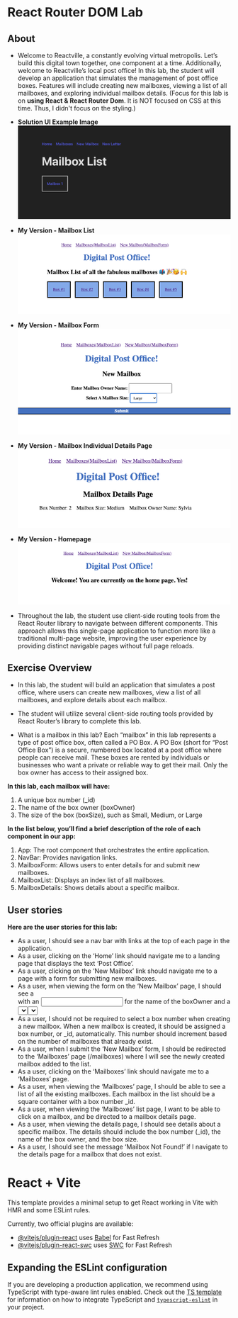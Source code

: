 # React Router DOM Lab

## About
- Welcome to Reactville, a constantly evolving virtual metropolis. Let’s build this digital town together, one component at a time. Additionally, welcome to Reactville’s local post office! In this lab, the student will develop an application that simulates the management of post office boxes. Features will include creating new mailboxes, viewing a list of all mailboxes, and exploring individual mailbox details. (Focus for this lab is on **using React & React Router Dom**. It is NOT focused on CSS at this time. Thus, I didn't focus on the styling.)

- **Solution UI Example Image**
![Mailbox_Image](/public/UI_Example_Image.png)

- **My Version - Mailbox List**
![Mailbox_Image](/public/MailboxList.png)

- **My Version - Mailbox Form**
![NewForm_Image](/public/MailboxForm.png)

- **My Version - Mailbox Individual Details Page**
![Details_Image](/public/MailboxDetails.png)

- **My Version - Homepage**
![Welcome_Image](/public/Welcome.png)

- Throughout the lab, the student use client-side routing tools from the React Router library to navigate between different components. This approach allows this single-page application to function more like a traditional multi-page website, improving the user experience by providing distinct navigable pages without full page reloads.

## Exercise Overview
- In this lab, the student will build an application that simulates a post office, where users can create new mailboxes, view a list of all mailboxes, and explore details about each mailbox.

- The student will utilize several client-side routing tools provided by React Router’s library to complete this lab.

- What is a mailbox in this lab?
Each “mailbox” in this lab represents a type of post office box, often called a PO Box. A PO Box (short for “Post Office Box”) is a secure, numbered box located at a post office where people can receive mail. These boxes are rented by individuals or businesses who want a private or reliable way to get their mail. Only the box owner has access to their assigned box.

**In this lab, each mailbox will have:**
1. A unique box number (_id)
2. The name of the box owner (boxOwner)
3. The size of the box (boxSize), such as Small, Medium, or Large

**In the list below, you’ll find a brief description of the role of each component in our app:**
1. App: The root component that orchestrates the entire application.
2. NavBar: Provides navigation links.
3. MailboxForm: Allows users to enter details for and submit new mailboxes.
4. MailboxList: Displays an index list of all mailboxes.
5. MailboxDetails: Shows details about a specific mailbox.

## User stories
**Here are the user stories for this lab:**

- As a user, I should see a nav bar with links at the top of each page in the application.
- As a user, clicking on the ‘Home’ link should navigate me to a landing page that displays the text ‘Post Office’.
- As a user, clicking on the ‘New Mailbox’ link should navigate me to a page with a form for submitting new mailboxes.
- As a user, when viewing the form on the ‘New Mailbox’ page, I should see a <form> with an <input> for the name of the boxOwner and a <select> menu for the boxSize. The <select> menu should include three options: ‘Small’, ‘Medium’, and ‘Large’.
- As a user, I should not be required to select a box number when creating a new mailbox. When a new mailbox is created, it should be assigned a box number, or _id, automatically. This number should increment based on the number of mailboxes that already exist.
- As a user, when I submit the ‘New Mailbox’ form, I should be redirected to the ‘Mailboxes’ page (/mailboxes) where I will see the newly created mailbox added to the list.
- As a user, clicking on the ‘Mailboxes’ link should navigate me to a ‘Mailboxes’ page.
- As a user, when viewing the ‘Mailboxes’ page, I should be able to see a list of all the existing mailboxes. Each mailbox in the list should be a square container with a box number _id.
- As a user, when viewing the ‘Mailboxes’ list page, I want to be able to click on a mailbox, and be directed to a mailbox details page.
- As a user, when viewing the details page, I should see details about a specific mailbox. The details should include the box number (_id), the name of the box owner, and the box size.
- As a user, I should see the message ‘Mailbox Not Found!’ if I navigate to the details page for a mailbox that does not exist.

# React + Vite

This template provides a minimal setup to get React working in Vite with HMR and some ESLint rules.

Currently, two official plugins are available:

- [@vitejs/plugin-react](https://github.com/vitejs/vite-plugin-react/blob/main/packages/plugin-react) uses [Babel](https://babeljs.io/) for Fast Refresh
- [@vitejs/plugin-react-swc](https://github.com/vitejs/vite-plugin-react/blob/main/packages/plugin-react-swc) uses [SWC](https://swc.rs/) for Fast Refresh

## Expanding the ESLint configuration

If you are developing a production application, we recommend using TypeScript with type-aware lint rules enabled. Check out the [TS template](https://github.com/vitejs/vite/tree/main/packages/create-vite/template-react-ts) for information on how to integrate TypeScript and [`typescript-eslint`](https://typescript-eslint.io) in your project.
